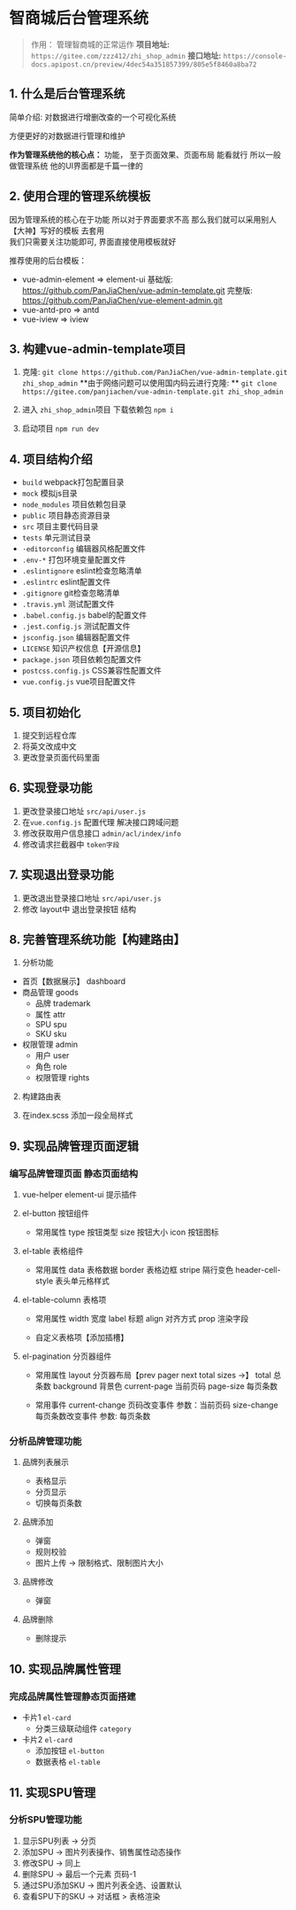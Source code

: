 # 智商城后台管理系统
> 作用：  管理智商城的正常运作
**项目地址:** `https://gitee.com/zzz412/zhi_shop_admin`
**接口地址:** `https://console-docs.apipost.cn/preview/4dec54a351857399/805e5f8460a8ba72`

## 1. 什么是后台管理系统
简单介绍: 对数据进行增删改查的一个可视化系统

方便更好的对数据进行管理和维护

**作为管理系统他的核心点：**
功能， 至于页面效果、页面布局 能看就行
所以一般做管理系统 他的UI界面都是千篇一律的

## 2. 使用合理的管理系统模板
因为管理系统的核心在于功能 所以对于界面要求不高
那么我们就可以采用别人【大神】写好的模板 去套用  
我们只需要关注功能即可, 界面直接使用模板就好

推荐使用的后台模板：
+ vue-admin-element    =>    element-ui
    基础版:  https://github.com/PanJiaChen/vue-admin-template.git
    完整版:  https://github.com/PanJiaChen/vue-element-admin.git
+ vue-antd-pro         =>    antd
+ vue-iview            =>    iview

## 3. 构建vue-admin-template项目
1. 克隆: `git clone https://github.com/PanJiaChen/vue-admin-template.git zhi_shop_admin`
    **由于网络问题可以使用国内码云进行克隆: **
      `git clone https://gitee.com/panjiachen/vue-admin-template.git zhi_shop_admin`

2. 进入 `zhi_shop_admin`项目   下载依赖包 `npm i `

3. 启动项目  `npm run dev`


## 4. 项目结构介绍
+ `build` webpack打包配置目录
+ `mock`  模拟js目录
+ `node_modules` 项目依赖包目录
+ `public`  项目静态资源目录
+ `src`     项目主要代码目录
+ `tests`   单元测试目录
+ `·editorconfig`  编辑器风格配置文件
+ `.env-*`         打包环境变量配置文件
+ `.eslintignore`  eslint检查忽略清单
+ `.eslintrc`      eslint配置文件
+ `.gitignore`       git检查忽略清单
+ `.travis.yml`      测试配置文件
+ `.babel.config.js` babel的配置文件
+ `.jest.config.js`  测试配置文件
+ `jsconfig.json`    编辑器配置文件
+ `LICENSE`          知识产权信息【开源信息】
+ `package.json`     项目依赖包配置文件
+ `postcss.config.js` CSS兼容性配置文件
+ `vue.config.js`     vue项目配置文件

## 5. 项目初始化
1. 提交到远程仓库
2. 将英文改成中文
3. 更改登录页面代码里面

## 6. 实现登录功能
1. 更改登录接口地址 `src/api/user.js`
2. 在`vue.config.js` 配置代理 解决接口跨域问题
3. 修改获取用户信息接口  `admin/acl/index/info`
4. 修改请求拦截器中 `token字段`

## 7. 实现退出登录功能
1. 更改退出登录接口地址 `src/api/user.js`
2. 修改 layout中 退出登录按钮 结构

## 8. 完善管理系统功能【构建路由】
1. 分析功能
+ 首页【数据展示】  dashboard
+ 商品管理         goods
  + 品牌             trademark
  + 属性             attr
  + SPU              spu 
  + SKU              sku
+ 权限管理        admin
  + 用户            user
  + 角色            role
  + 权限管理        rights

2. 构建路由表

3. 在index.scss 添加一段全局样式

## 9. 实现品牌管理页面逻辑

### 编写品牌管理页面 静态页面结构
1. vue-helper  element-ui 提示插件
2. el-button 按钮组件
    + 常用属性
        type 按钮类型
        size 按钮大小
        icon 按钮图标

3. el-table 表格组件
    + 常用属性
        data 表格数据
        border 表格边框
        stripe 隔行变色
        header-cell-style 表头单元格样式

4. el-table-column 表格项
    + 常用属性
        width 宽度
        label 标题
        align 对齐方式
        prop  渲染字段
    
    + 自定义表格项【添加插槽】
      <el-table-column>
        <template v-slot="{ row, $index }">
          {{row}} 当前行数据
          {{$index}} 当前行索引
        </template>
      </el-table-column>

5. el-pagination 分页器组件
    + 常用属性
      layout       分页器布局【prev pager next total sizes ->】
      total        总条数
      background   背景色
      current-page 当前页码
      page-size    每页条数
    
    + 常用事件
      current-change  页码改变事件      参数：当前页码
      size-change     每页条数改变事件  参数: 每页条数

### 分析品牌管理功能
1. 品牌列表展示
    + 表格显示
    + 分页显示
    + 切换每页条数

2. 品牌添加
    + 弹窗
    + 规则校验
    + 图片上传 ->  限制格式、限制图片大小

3. 品牌修改
    + 弹窗

4. 品牌删除
    + 删除提示

## 10. 实现品牌属性管理
### 完成品牌属性管理静态页面搭建
+ 卡片1 `el-card`
  + 分类三级联动组件 `category`
+ 卡片2 `el-card`
  + 添加按钮 `el-button`
  + 数据表格 `el-table`

## 11. 实现SPU管理
### 分析SPU管理功能
1. 显示SPU列表 -> 分页
2. 添加SPU    ->  图片列表操作、销售属性动态操作
3. 修改SPU    ->  同上
4. 删除SPU    ->  最后一个元素 页码-1
5. 通过SPU添加SKU -> 图片列表全选、设置默认
6. 查看SPU下的SKU -> 对话框 > 表格渲染